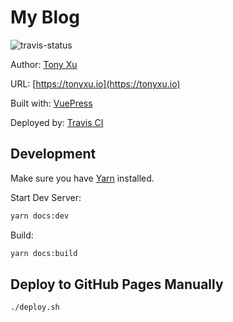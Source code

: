 # My Blog

![travis-status](https://travis-ci.org/tonyxu-io/tonyxu.io.svg?branch=master)

Author: [Tony Xu](https://tonyxu.io)

URL: [https://tonyxu.io](https://tonyxu.io)

Built with: [VuePress](https://vuepress.vuejs.org)

Deployed by: [Travis CI](https://travis-ci.org/tonyxu-io/tonyxu.io)

## Development

Make sure you have [Yarn](https://yarnpkg.com) installed.

Start Dev Server:

```sh
yarn docs:dev
```

Build:

```sh
yarn docs:build
```

## Deploy to GitHub Pages Manually

```sh
./deploy.sh
```